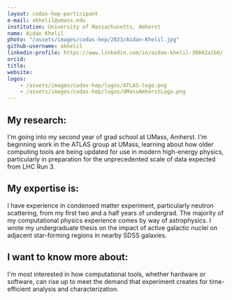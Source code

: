 ```yaml
---
layout: codas-hep-participant
e-mail: akhelil@umass.edu
institution: University of Massachusetts, Amherst
name: Aidan Khelil
photo: "/assets/images/codas-hep/2023/Aidan-Khelil.jpg"
github-username: akhelil
linkedin-profile: https://www.linkedin.com/in/aidan-khelil-30842a1b0/
orcid:
title:
website:
logos:
    - /assets/images/codas-hep/logos/ATLAS-logo.png
    - /assets/images/codas-hep/logos/UMassAmherstLogo.png
---
```


## My research:
I'm going into my second year of grad school at UMass, Amherst. I'm beginning work in the ATLAS group at UMass, learning about how older computing tools are being updated for use in modern high-energy physics, particularly in preparation for the unprecedented scale of data expected from LHC Run 3. 

## My expertise is:
I have experience in condensed matter experiment, particularly neutron scattering, from my first two and a half years of undergrad. The majority of my computational physics experience comes by way of astrophysics. I wrote my undergraduate thesis on the impact of active galactic nuclei on adjacent star-forming regions in nearby SDSS galaxies.

## I want to know more about:
I'm most interested in how computational tools, whether hardware or software, can rise up to meet the demand that experiment creates for time-efficient analysis and characterization. 
